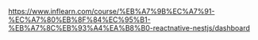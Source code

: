https://www.inflearn.com/course/%EB%A7%9B%EC%A7%91-%EC%A7%80%EB%8F%84%EC%95%B1-%EB%A7%8C%EB%93%A4%EA%B8%B0-reactnative-nestjs/dashboard

